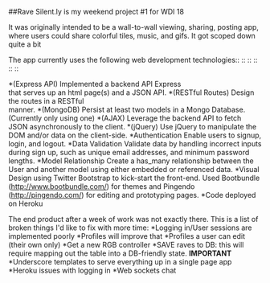 ##Rave Silent.ly is my weekend project #1 for WDI 18

It was originally intended to be a wall-to-wall 
viewing, sharing, posting app, where users could
share colorful tiles, music, and gifs. It got scoped down quite a bit

The app currently uses the following web development technologies::  ::  ::  ::  ::  ::

*(Express API) Implemented a backend API Express 	
	that serves up an html page(s) and a JSON API.
*(RESTful Routes) Design the routes in a RESTful 	
	manner.
*(MongoDB) Persist at least two models in a Mongo Database. (Currently only using one)
*(AJAX) Leverage the backend API to fetch JSON 
	asynchronously to the client.
*(jQuery) Use jQuery to manipulate the DOM and/or 
	data on the client-side.
*Authentication Enable users to signup, login, and 
	logout.
*Data Validation Validate data by handling incorrect 
	inputs during sign up, such as unique email addresses, and minimum password lengths.
*Model Relationship Create a has_many relationship 
	between the User and another model using either embedded or referenced data.
*Visual Design using Twitter Bootstrap to kick-start
	the front-end. Used Bootbundle (http://www.bootbundle.com/) for themes and Pingendo (http://pingendo.com/) for editing and prototyping pages.
*Code deployed on Heroku


The end product after a week of work was not exactly there. This is a list of broken things I'd like to fix with more time:
*Logging in/User sessions are implemented poorly
*Profiles will improve that
*Profiles a user can edit (their own only)
*Get a new RGB controller
*SAVE raves to DB: this will require mapping out the table into a DB-friendly state. **IMPORTANT**
*Underscore templates to serve everything up in a single page app
*Heroku issues with logging in
*Web sockets chat
